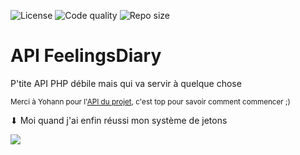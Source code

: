 ![License](https://img.shields.io/github/license/Rominos111/FeelingsDiaryAPI)
![Code quality](https://img.shields.io/codefactor/grade/github/Rominos111/FeelingsDiaryAPI)
![Repo size](https://img.shields.io/github/repo-size/Rominos111/FeelingsDiaryAPI)

# API FeelingsDiary

P'tite API PHP débile mais qui va servir à quelque chose

<sub>Merci à Yohann pour l'[API du projet](https://github.com/ythepaut/info406_serveur), c'est top pour savoir comment commencer ;)</sub>

⬇ Moi quand j'ai enfin réussi mon système de jetons

<img src="https://image.noelshack.com/fichiers/2016/24/1466366681-risitas4.png" />
